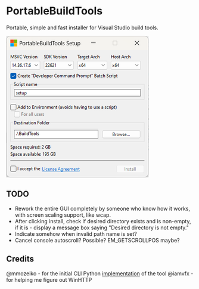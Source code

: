 # PortableBuildTools

Portable, simple and fast installer for Visual Studio build tools.

![Screenshot](screenshot.png)

## TODO

* Rework the entire GUI completely by someone who know how it works, with screen scaling support, like wcap.
* After clicking install, check if desired directory exists and is non-empty, if it is - display a message box saying "Desired directory is not empty."
* Indicate somehow when invalid path name is set?
* Cancel console autoscroll? Possible? EM_GETSCROLLPOS maybe?

## Credits

@mmozeiko - for the initial CLI Python [implementation](https://gist.github.com/mmozeiko/7f3162ec2988e81e56d5c4e22cde9977) of the tool
@iamvfx - for helping me figure out WinHTTP
